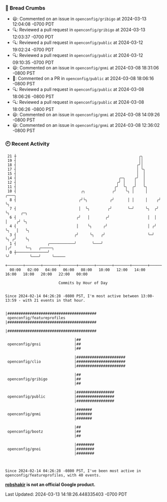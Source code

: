 ### 🍞 Bread Crumbs

 * 😃: Commented on an issue in `openconfig/gribigo` at 2024-03-13 12:04:08 -0700 PDT
 * 🔍: Reviewed a pull request in  `openconfig/gribigo` at 2024-03-13 12:03:37 -0700 PDT
 * 🔍: Reviewed a pull request in  `openconfig/public` at 2024-03-12 19:02:24 -0700 PDT
 * 🔍: Reviewed a pull request in  `openconfig/public` at 2024-03-12 09:10:35 -0700 PDT
 * 😃: Commented on an issue in `openconfig/gnmi` at 2024-03-08 18:31:06 -0800 PST
 * 💬: Commented on a PR in  `openconfig/public` at 2024-03-08 18:06:16 -0800 PST
 * 🔍: Reviewed a pull request in  `openconfig/public` at 2024-03-08 18:06:26 -0800 PST
 * 🔍: Reviewed a pull request in  `openconfig/public` at 2024-03-08 18:06:26 -0800 PST
 * 😃: Commented on an issue in `openconfig/gnmi` at 2024-03-08 14:09:26 -0800 PST
 * 😃: Commented on an issue in `openconfig/gnmi` at 2024-03-08 12:36:02 -0800 PST

### 🕘 Recent Activity
```
 21 ┼                                                       ╭╮
 19 ┤                                                       ││
 18 ┤                                                      ╭╯│
 17 ┤                                                      │ ╰╮
 15 ┤                                                      │  │
 14 ┤                                              ╭─╮    ╭╯  │
 12 ┤                                             ╭╯ │    │   │
 11 ┤                                            ╭╯  ╰╮  ╭╯   ╰╮
 10 ┤                             ╭╮            ╭╯    ╰╮ │     │     ╭───╮
  8 ┤                            ╭╯╰╮          ╭╯      │ │     │    ╭╯   ╰╮
  7 ┤                            │  ╰╮        ╭╯       ╰─╯     ╰╮  ╭╯     ╰╮     ╭─╮
  6 ┤                           ╭╯   │       ╭╯                 │  │       │    ╭╯ ╰╮
  4 ┤                           │    ╰╮     ╭╯                  │ ╭╯       ╰╮   │   ╰╮
  3 ┤                          ╭╯     ╰╮   ╭╯                   ╰─╯         ╰╮ ╭╯    ╰╮
  1 ┤              ╭───────────╯       ╰───╯                                 │╭╯      ╰─╮   ╭─────╮
  0 ┼──────────────╯                                                         ╰╯         ╰───╯     ╰─────
    +───────+───────+───────+───────+───────+───────+───────+───────+───────+───────+───────+───────+────
  00:00   02:00   04:00   06:00   08:00   10:00   12:00   14:00   16:00   18:00   20:00   22:00   00:00   

						Commits by Hour of Day


Since 2024-02-14 04:26:28 -0800 PST, I'm most active between 13:00-13:59 - with 21 events in that hour.

```



```
                               |########################################
 openconfig/featureprofiles    |########################################
                               |########################################

                               |##
 openconfig/gnsi               |##
                               |##

                               |######################
 openconfig/clio               |######################
                               |######################

                               |##
 openconfig/gribigo            |##
                               |##

                               |#################
 openconfig/public             |#################
                               |#################

                               |#######
 openconfig/gnmi               |#######
                               |#######

                               |##
 openconfig/bootz              |##
                               |##

                               |########
 openconfig/gnoi               |########
                               |########



Since 2024-02-14 04:26:28 -0800 PST, I've been most active in openconfig/featureprofiles, with 40 events.

```
**[robshakir](mailto:robjs@google.com) is not an official Google product.**  


Last Updated: 2024-03-13 14:18:26.448335403 -0700 PDT
